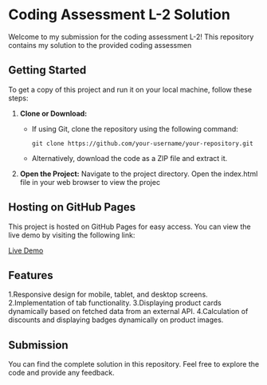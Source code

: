 # Coding Assessment L-2 Solution

Welcome to my submission for the coding assessment L-2! This repository contains my solution to the provided coding assessmen

## Getting Started

To get a copy of this project and run it on your local machine, follow these steps:

1. **Clone or Download:**

   - If using Git, clone the repository using the following command:

     ```
     git clone https://github.com/your-username/your-repository.git

     ```

   - Alternatively, download the code as a ZIP file and extract it.

2. **Open the Project:**
   Navigate to the project directory.
   Open the index.html file in your web browser to view the projec

## Hosting on GitHub Pages

This project is hosted on GitHub Pages for easy access. You can view the live demo by visiting the following link:

[Live Demo](https://revan1010.github.io/Coding-Assessment-L-2-Solution/)

## Features

1.Responsive design for mobile, tablet, and desktop screens.
2.Implementation of tab functionality.
3.Displaying product cards dynamically based on fetched data from an external API.
4.Calculation of discounts and displaying badges dynamically on product images.

## Submission

You can find the complete solution in this repository. Feel free to explore the code and provide any feedback.
